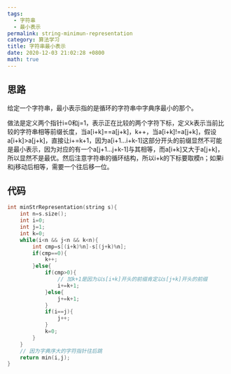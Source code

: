 ```yaml
---
tags: 
  - 字符串
  - 最小表示
permalink: string-minimun-representation
category: 算法学习
title: 字符串最小表示
date: 2020-12-03 21:02:28 +0800
math: true
---
```


## 思路

给定一个字符串，最小表示指的是循环的字符串中字典序最小的那个。

做法是定义两个指针i=0和j=1，表示正在比较的两个字符下标，定义k表示当前比较的字符串相等前缀长度，当a[i+k]==a[j+k]，k++，当a[i+k]!=a[j+k]，假设a[i+k]>a[j+k]，直接让i+=k+1，因为a[i+1...i+k-1]这部分开头的前缀显然不可能是最小表示，因为对应的有一个a[j+1...j+k-1]与其相等，而a[i+k]又大于a[j+k]，所以显然不是最优。然后注意字符串的循环结构，所以i+k的下标要取模n；如果i和j移动后相等，需要一个往后移一位。

## 代码

```cpp
int minStrRepresentation(string s){
    int n=s.size();
    int i=0;
    int j=1;
    int k=0;
    while(i<n && j<n && k<n){
        int cmp=s[(i+k)%n]-s[(j+k)%n];
        if(cmp==0){
            k++;
        }else{
            if(cmp>0){
                // 加k+1是因为以s[i+k]开头的前缀肯定以s[j+k]开头的前缀
                i+=k+1;
            }else{
                j+=k+1;
            }
            if(i==j){
                j++;
            }
            k=0;
        }
    }
    // 因为字典序大的字符指针往后跳
    return min(i,j);
}
```

